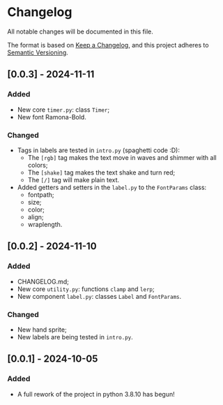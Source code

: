 # Changelog
All notable changes will be documented in this file.

The format is based on [Keep a Changelog](https://keepachangelog.com/en/1.0.0/),
and this project adheres to [Semantic Versioning](https://semver.org/spec/v2.0.0.html).

## [0.0.3] - 2024-11-11
### Added
- New core `timer.py`: class `Timer`;
- New font Ramona-Bold.

### Changed
- Tags in labels are tested in `intro.py` (spaghetti code :D):
  - The `[rgb]` tag makes the text move in waves and shimmer with all colors;
  - The `[shake]` tag makes the text shake and turn red;
  - The `[/]` tag will make plain text.
- Added getters and setters in the `label.py` to the `FontParams` class:
  - fontpath;
  - size;
  - color;
  - align;
  - wraplength.

## [0.0.2] - 2024-11-10
### Added
- CHANGELOG.md;
- New core `utility.py`: functions `clamp` and `lerp`;
- New component `label.py`: classes `Label` and `FontParams`.

### Changed
- New hand sprite; 
- New labels are being tested in `intro.py`.

## [0.0.1] - 2024-10-05
### Added
- A full rework of the project in python 3.8.10 has begun!

